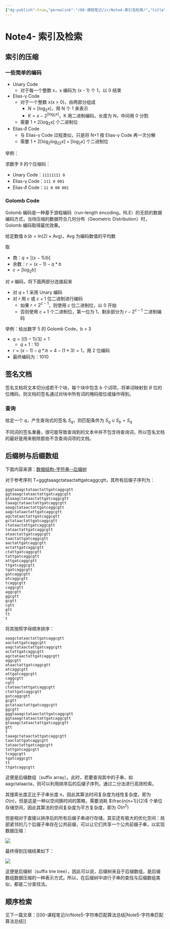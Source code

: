```yaml
---
{"dg-publish":true,"permalink":"/00-课程笔记/ir/Note4-索引及检索/","title":"Note4- 索引及检索"}
---
```



# Note4- 索引及检索

## 索引的压缩

### 一些简单的编码

- Unary Code
  - 对于每一个整数 x，x 编码为 (x - 1) 个 1，以 0 结束
- Elias-γ Code
  - 对于一个整数 x(x > 0)，由两部分组成
    - $N=[\text{log}_2x]$，用 N 个 1 来表示
    - $K=x-2^{[\text{log}_2x]}$，K 用二进制编码，长度为 N，中间用 0 分割
  - 需要 $1+2[\text{log}_2x]$ 个二进制位
- Elias-𝛿 Code
  - 与 Elias-γ Code 过程类似，只是将 N+1 按 Elias-γ Code 再一次分解
  - 需要 $1+2[\text{log}_2\text{log}_22x]+[\text{log}_2x]$ 个二进制位

举例：

求数字 9 的个压缩码：

- Unary Code：`11111111 0`
- Elias-γ Code：`111 0 001`
- Elias-𝛿 Code：`11 0 00 001`

### Golomb Code

Golomb 编码是一种基于游程编码（run-length encoding，RLE）的无损的数据编码方式，当待压缩的数据符合几何分布（Geometric Distribution）时，Golomb 编码取得最优效果。

给定数值 $b\, (b=\text{ln}(2)\times \text{Avg})$，$\text{Avg}$ 为编码数值的平均数

取

- 商：$q=[(x-1)/b]$
- 余数：$r=(x-1)-q*b$
- $c=[\text{log}_2b]$

对 $x$ 编码，将下面两部分连接起来

- 对 $q+1$ 采用 Unary 编码
- 对 $r$ 用 $c$ 或 $c+1$ 位二进制进行编码
  - 如果 $r<2^{c-1}$，则使用 $c$ 位二进制位，以 0 开始
  - 否则使用 $c+1$ 个二进制位，第一位为 1，剩余部分为 $r-2^{c-1}$ 二进制编码

举例：给出数字 5 的 Golomb Code，b = 3

- $q=[(5-1)/3]=1$
  - $q+1:10$
- $r=(x-1)-q*b=4-(1*3)=1$，用 2 位编码
- 最终编码为：1010

## 签名文档

签名文档将文本切分成若干个块，每个块中包含 $b$ 个词项，将单词映射到 $B$ 位的位掩码，则文档的签名通过对块中所有词的掩码按位或操作得到。

### 查询

给定一个 $q$，产生查询式的签名 $S_q$，则匹配条件为 $S_q\cup S_b=S_q$

不同词的签名重叠，很可能导致查询到的文本中并不包含待查询词，所以签名文档的最好是用来剔除那些不含查询词项的文档。

## 后缀树与后缀数组

下面内容来源：[数据结构-字符串--后缀树](https://zhuanlan.zhihu.com/p/113120009)

对于参考序列 T=gggtaaagctataactattgatcaggcgtt，其所有后缀子序列为：

```
gggtaaagctataactattgatcaggcgtt
ggtaaagctataactattgatcaggcgtt
gtaaagctataactattgatcaggcgtt
taaagctataactattgatcaggcgtt
aaagctataactattgatcaggcgtt
aagctataactattgatcaggcgtt
agctataactattgatcaggcgtt
gctataactattgatcaggcgtt
ctataactattgatcaggcgtt
tataactattgatcaggcgtt
ataactattgatcaggcgtt
taactattgatcaggcgtt
aactattgatcaggcgtt
actattgatcaggcgtt
ctattgatcaggcgtt
tattgatcaggcgtt
attgatcaggcgtt
ttgatcaggcgtt
tgatcaggcgtt
gatcaggcgtt
atcaggcgtt
tcaggcgtt
caggcgtt
aggcgtt
ggcgtt
gcgtt
cgtt
gtt
tt
t
```

将其按照字母顺序排序：

```
aaagctataactattgatcaggcgtt
aactattgatcaggcgtt
aagctataactattgatcaggcgtt
actattgatcaggcgtt
agctataactattgatcaggcgtt
aggcgtt
ataactattgatcaggcgtt
atcaggcgtt
attgatcaggcgtt
caggcgtt
cgtt
ctataactattgatcaggcgtt
ctattgatcaggcgtt
gatcaggcgtt
gcgtt
gctataactattgatcaggcgtt
ggcgtt
gggtaaagctataactattgatcaggcgtt
ggtaaagctataactattgatcaggcgtt
gtaaagctataactattgatcaggcgtt
gtt
t
taaagctataactattgatcaggcgtt
taactattgatcaggcgtt
tataactattgatcaggcgtt
tattgatcaggcgtt
tcaggcgtt
tgatcaggcgtt
tt
ttgatcaggcgtt
```

这便是后缀数组（suffix array）。此时，若要查询其中的子串，如 aagctataacta，则可以利用排序后的后缀子序列，通过二分法进行高效检索。

其搜索长度正比于子串长度 n，因此其算法时间复杂度为线性复杂度，即为 $O(n)$，但是这是一种以空间换时间的策略，需要消耗 $\frac{n(n+1)}{2}$ 个单位存储空间，因此其算法的空间复杂度为平方复杂度，即为 $O(n^2)$

但是相对于直接以排序后的所有后缀子串进行存储，其实还有极大的优化空间：局部紧邻的几个后缀子串存在公共前缀，可以让它们共享一个公共前缀子串，以实现数据压缩：

![](https://kkcx.oss-cn-beijing.aliyuncs.com/img/v2-fa40c8cad2477aaee31aa01340050163_r.jpg)

最终得到压缩结果如下：

![](https://kkcx.oss-cn-beijing.aliyuncs.com/img/v2-043ea03a089a8683aafac7a9f6be9cf8_b.jpg)

这便是后缀树（suffix trie tree），因此可以说，后缀树来自于后缀数组，是后缀数组数据压缩的一种表示方式。所以，在后缀树中进行子串的查找与后缀数组类似，都是二分查找法。

## 顺序检索

见下一篇文章：[[00-课程笔记/ir/Note5-字符串匹配算法总结\|Note5-字符串匹配算法总结]]
